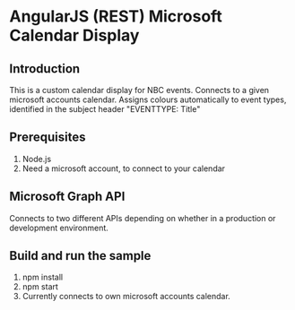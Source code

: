 # AngularJS (REST) Microsoft Calendar Display

## Introduction

This is a custom calendar display for NBC events. Connects to a given microsoft accounts calendar.
Assigns colours automatically to event types, identified in the subject header "EVENTTYPE: Title"

## Prerequisites
1. Node.js
2. Need a microsoft account, to connect to your calendar

## Microsoft Graph API

Connects to two different APIs depending on whether in a production or development environment.


## Build and run the sample
1. npm install
2. npm start
3. Currently connects to own microsoft accounts calendar.





